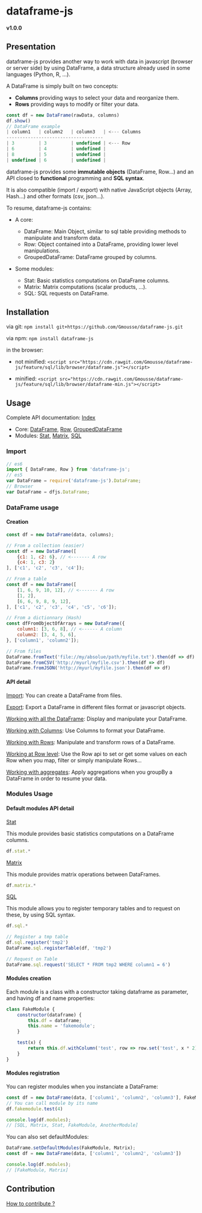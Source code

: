 # dataframe-js
**v1.0.0**

## Presentation

dataframe-js provides another way to work with data in javascript (browser or server side) by using DataFrame, a data structure already used in some languages (Python, R, ...).

A DataFrame is simply built on two concepts:
- **Columns** providing ways to select your data and reorganize them.
- **Rows** providing ways to modify or filter your data.

````javascript
const df = new DataFrame(rawData, columns)
df.show()
// DataFrame example
| column1   | column2   | column3   | <--- Columns
------------------------------------
| 3         | 3         | undefined | <--- Row
| 6         | 4         | undefined |
| 8         | 5         | undefined |
| undefined | 6         | undefined |
````

dataframe-js provides some **immutable objects** (DataFrame, Row...) and an API closed to **functional** programming and **SQL syntax**.

It is also compatible (import / export) with native JavaScript objects (Array, Hash...) and other formats (csv, json...).

To resume, dataframe-js contains:
  * A core:
    * DataFrame: Main Object, similar to sql table providing methods to manipulate and transform data.
    * Row: Object contained into a DataFrame, providing lower level manipulations.
    * GroupedDataFrame: DataFrame grouped by columns.


  * Some modules:
    * Stat: Basic statistics computations on DataFrame columns.
    * Matrix: Matrix computations (scalar products, ...).
    * SQL: SQL requests on DataFrame.


## Installation
via git: `npm install git+https://github.com/Gmousse/dataframe-js.git`

via npm: `npm install dataframe-js`

in the browser:
  * not minified: `<script src="https://cdn.rawgit.com/Gmousse/dataframe-js/feature/sql/lib/browser/dataframe.js"></script>`

  * minified: `<script src="https://cdn.rawgit.com/Gmousse/dataframe-js/feature/sql/lib/browser/dataframe-min.js"></script>`

## Usage

Complete API documentation: [Index](./doc/md-api/index.md)
  * Core: [DataFrame](./doc/md-api/dataframe.md#DataFrame), [Row](./doc/md-api/row.md#Row), [GroupedDataFrame](./doc/md-api/groupedDataframe.md#GroupedDataFrame)
  * Modules: [Stat](./doc/md-api/modules/stat.md#Stat), [Matrix](./doc/md-api/modules/matrix.md#Matrix), [SQL](./doc/md-api/modules/sql.md#SQL)

### Import

```javascript
// es6
import { DataFrame, Row } from 'dataframe-js';
// es5
var DataFrame = require('dataframe-js').DataFrame;
// Browser
var DataFrame = dfjs.DataFrame;
```

### DataFrame usage

#### Creation

```javascript
const df = new DataFrame(data, columns);

// From a collection (easier)
const df = new DataFrame([
    {c1: 1, c2: 6}, // <------- A row
    {c4: 1, c3: 2}
], ['c1', 'c2', 'c3', 'c4']);

// From a table
const df = new DataFrame([
    [1, 6, 9, 10, 12], // <------- A row
    [1, 2],
    [6, 6, 9, 8, 9, 12],
], ['c1', 'c2', 'c3', 'c4', 'c5', 'c6']);

// From a dictionnary (Hash)
const dfFromObjectOfArrays = new DataFrame({
    column1: [3, 6, 8], // <------ A column
    column2: [3, 4, 5, 6],
}, ['column1', 'column2']);

// From files
DataFrame.fromText('file://my/absolue/path/myfile.txt').then(df => df)
DataFrame.fromCSV('http://myurl/myfile.csv').then(df => df)
DataFrame.fromJSON('http://myurl/myfile.json').then(df => df)
```

#### API detail

[Import](./doc/index.md#import): You can create a DataFrame from files.

[Export](./doc/index.md#export): Export a DataFrame in different files format or javascript objects.

[Working with all the DataFrame](./doc/index.md#general): Display and manipulate your DataFrame.

[Working with Columns](./doc/index.md#columns): Use Columns to format your DataFrame.

[Working with Rows](./doc/index.md#rows): Manipulate and transform rows of a DataFrame.

[Working at Row level](./doc/index.md#row): Use the Row api to set or get some values on each Row when you map, filter or simply manipulate Rows...

[Working with aggregates](./doc/index.md#groupeddataframe): Apply aggregations when you groupBy a DataFrame in order to resume your data.



### Modules Usage

#### Default modules API detail

[Stat](./doc/md-api/index.md#stat)

This module provides basic statistics computations on a DataFrame columns.

````js
df.stat.*
````

[Matrix](./doc/md-api/index.md#matrix)

This module provides matrix operations between DataFrames.

````js
df.matrix.*
````

[SQL](./doc/md-api/index.md#sql)

This module allows you to register temporary tables and to request on these, by using SQL syntax.

````js
df.sql.*

// Register a tmp table
df.sql.register('tmp2')
DataFrame.sql.registerTable(df, 'tmp2')

// Request on Table
DataFrame.sql.request('SELECT * FROM tmp2 WHERE column1 = 6')
````


#### Modules creation

Each module is a class with a constructor taking dataframe as parameter, and having df and name properties:

```javascript
class FakeModule {
    constructor(dataframe) {
        this.df = dataframe;
        this.name = 'fakemodule';
    }

    test(x) {
        return this.df.withColumn('test', row => row.set('test', x * 2));
    }
}
```

#### Modules registration

You can register modules when you instanciate a DataFrame:

```javascript
const df = new DataFrame(data, ['column1', 'column2', 'column3'], FakeModule, AnotherModule)
// You can call module by its name
df.fakemodule.test(4)

console.log(df.modules);
// [SQL, Matrix, Stat, FakeModule, AnotherModule]
```

You can also set defaultModules:

````javascript
DataFrame.setDefaultModules(FakeModule, Matrix);
const df = new DataFrame(data, ['column1', 'column2', 'column3'])

console.log(df.modules);
// [FakeModule, Matrix]
````



## Contribution

[How to contribute ?](./CONTRIBUTING.md)
